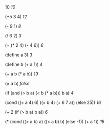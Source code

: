 10
*10*

(+5 3 4)
*12*

(- 9 1)
*8*

(/ 6 2)
*3*

(+ (\* 2 4) (- 4 6))
*6*

(define a 3)
*3*

(define b (+ a 1))
*4*

(+ a b (\* a b))
*19*

(= a b)
*false*

(if (and (> b a) (< b (\* a b)))
    b
    a)
*4*

(cond ((= a 4) 6)
      ((= b 4) (+ 6 7 a))
      (else 25))
*16*

(+ 2 (if (> b a) b a))
*6*

(\* (cond ((> a b) a)
          ((< a b) b)
          (else -1))
    (+ a 1))
*16*
